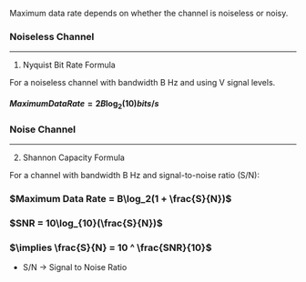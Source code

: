 Maximum data rate depends on whether the channel is noiseless or noisy. 

### Noiseless Channel
---
1. Nyquist Bit Rate Formula

For a noiseless channel with bandwidth B Hz and using V signal levels. 
#### $Maximum Data Rate = 2B\log_2(10) bits/s$

### Noise Channel
---
2. Shannon Capacity Formula

For a channel with bandwidth B Hz and signal-to-noise ratio (S/N):
### $Maximum Data Rate = B\log_2(1 + \frac{S}{N})$
### $SNR = 10\log_{10}(\frac{S}{N})$

### $\implies \frac{S}{N} = 10 ^ \frac{SNR}{10}$

- S/N -> Signal to Noise Ratio
